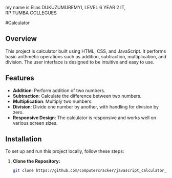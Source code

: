 
my name is Elias DUKUZUMUREMYI,
LEVEL 6 YEAR 2 IT,  
RP TUMBA COLLEGUES

#Calculator
## Overview

This project is calculator built using HTML, CSS, and JavaScript. It performs basic arithmetic operations such as addition, subtraction, multiplication, and division. The user interface is designed to be intuitive and easy to use.

## Features

- **Addition**: Perform addition of two numbers.
- **Subtraction**: Calculate the difference between two numbers.
- **Multiplication**: Multiply two numbers.
- **Division**: Divide one number by another, with handling for division by zero.
- **Responsive Design**: The calculator is responsive and works well on various screen sizes.

## Installation

To set up and run this project locally, follow these steps:

1. **Clone the Repository:**

   ```bash
   git clone https://github.com/computercracker/javascript_calculator_project.git
